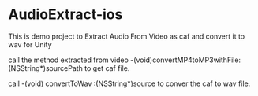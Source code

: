# AudioExtract-ios
This is demo project to Extract Audio From Video as caf and convert it to wav for Unity


call the method extracted from video
-(void)convertMP4toMP3withFile:(NSString*)sourcePath
to get caf file.

call 
-(void) convertToWav :(NSString*)source
to conver the caf to wav file.
